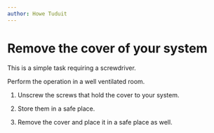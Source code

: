 ```yaml
---
author: Howe Tuduit
---
```


# Remove the cover of your system

This is a simple task requiring a screwdriver.

Perform the operation in a well ventilated room.

1.  Unscrew the screws that hold the cover to your system.

2.  Store them in a safe place.

3.  Remove the cover and place it in a safe place as well.


